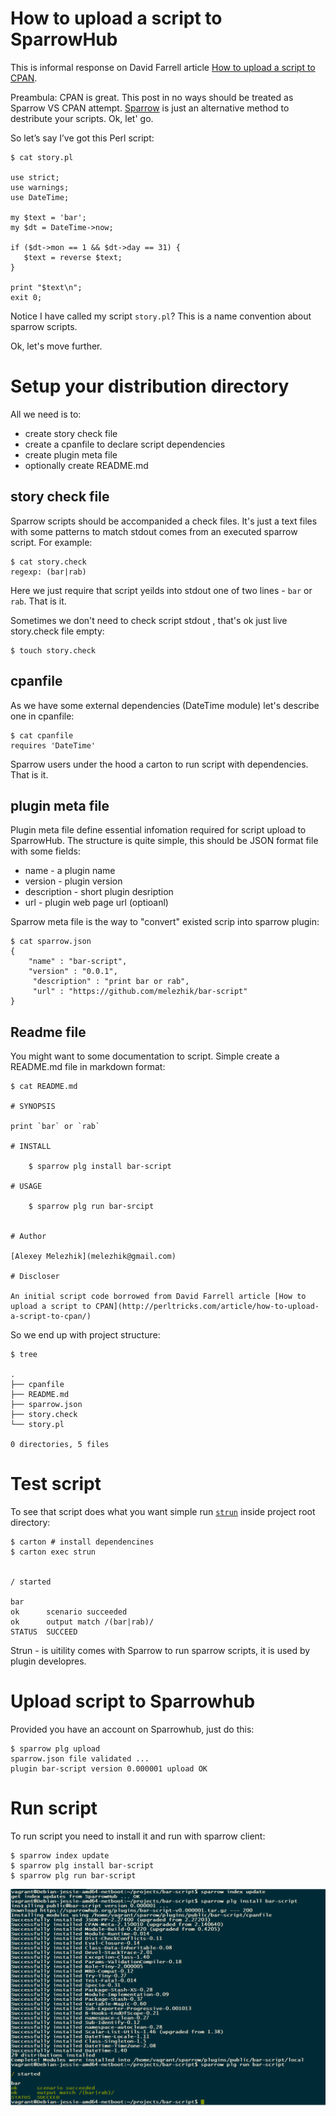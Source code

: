 # How to upload a script to SparrowHub

This is informal response on David Farrell article [How to upload a script to CPAN](http://perltricks.com/article/how-to-upload-a-script-to-cpan/).

Preambula: CPAN is great. This post in no ways should be treated as Sparrow VS CPAN attempt. [Sparrow](https://metacpan.org/pod/Sparrow) is just an alternative method
to destribute your scripts. Ok, let' go.


So let’s say I’ve got this Perl script:

```
$ cat story.pl

use strict;
use warnings;
use DateTime;

my $text = 'bar';
my $dt = DateTime->now;

if ($dt->mon == 1 && $dt->day == 31) {
   $text = reverse $text;
}

print "$text\n";
exit 0;
```

Notice I have called my script `story.pl`? This is a name convention about sparrow scripts.

Ok, let's move further.


# Setup your distribution directory

All we need is to:

* create story check file
* create a cpanfile to declare script dependencies
* create plugin meta file
* optionally create README.md


## story check file

Sparrow scripts should be accompanided a check files. It's just a text files with some patterns to match stdout comes from an executed sparrow script. For example:


```
$ cat story.check  
regexp: (bar|rab)
```

Here we just require that script yeilds into stdout one of two lines - `bar` or `rab`. That is it.

Sometimes we don't need to check script stdout , that's ok just live story.check file empty:

```
$ touch story.check
```

## cpanfile

As we have some external dependencies (DateTime module) let's describe one in cpanfile:

```
$ cat cpanfile
requires 'DateTime'
```

Sparrow users under the hood a carton to run script with dependencies. That is it.


## plugin meta file

Plugin meta file define essential infomation required for script upload to SparrowHub. The structure is quite simple, this should be JSON format file with some fields:


* name -  a plugin name
* version - plugin version
* description - short plugin desription
* url - plugin web page url (optioanl)

Sparrow meta file is the way to "convert" existed scrip into sparrow plugin:

```
$ cat sparrow.json
{
    "name" : "bar-script",
    "version" : "0.0.1",
     "description" : "print bar or rab",
     "url" : "https://github.com/melezhik/bar-script"
}
```

## Readme file

You might want to some documentation to script. Simple create a README.md file in markdown format:

```
$ cat README.md

# SYNOPSIS

print `bar` or `rab`

# INSTALL

    $ sparrow plg install bar-script

# USAGE

    $ sparrow plg run bar-srcipt
    

# Author

[Alexey Melezhik](melezhik@gmail.com)

# Discloser

An initial script code borrowed from David Farrell article [How to upload a script to CPAN](http://perltricks.com/article/how-to-upload-a-script-to-cpan/)
```

So we end up with project structure:

```
$ tree

.
├── cpanfile
├── README.md
├── sparrow.json
├── story.check
└── story.pl

0 directories, 5 files

```


# Test script

To see that script does what you want simple run [`strun`](https://metacpan.org/pod/Outthentic#Story-runner) inside project root directory:

```
$ carton # install dependencines
$ carton exec strun


/ started

bar
ok      scenario succeeded
ok      output match /(bar|rab)/
STATUS  SUCCEED

```

Strun - is uitility comes with Sparrow to run sparrow scripts, it is used by plugin developres.

# Upload script to Sparrowhub

Provided you have an account on Sparrowhub, just do this:


```
$ sparrow plg upload
sparrow.json file validated ...
plugin bar-script version 0.000001 upload OK
```

# Run script

To run script you need to install it and run with sparrow client:

```
$ sparrow index update
$ sparrow plg install bar-script
$ sparrow plg run bar-script
```


![sparrow-bar-script.png](https://raw.githubusercontent.com/melezhik/screenshots/master/sparrow-bar-script.png)

